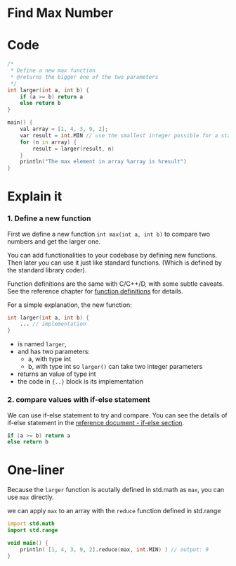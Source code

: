 # Find Max Number

# Code

```d
/*
 * Define a new max function
 * @returns the bigger one of the two parameters
 */
int larger(int a, int b) {
	if (a >= b) return a
	else return b
}

main() {
	val array = [1, 4, 3, 9, 2];
	var result = int.MIN // use the smallest integer possible for a start
	for (n in array) {
		result = larger(result, n)
	}
	println("The max element in array %array is %result") 
}

```

# Explain it

### 1. Define a new function
First we define a new function `int max(int a, int b)` to compare two numbers and get the larger one.

You can add functionalities to your codebase by defining new functions. 
Then later you can use it just like standard functions. (Which is defined by the standard library coder).

Function definitions are the same with C/C++/D, with some subtle caveats. See the reference chapter for [function definitions](/docs/reference/functions/definition.md) for details.

For a simple explanation, the new function:

```d
int larger(int a, int b) {
	... // implementation 
}
```

- is named `larger`, 
- and has two parameters:
  - a, with type int
  - b, with type int
  so `larger()` can take two integer parameters
- returns an value of type int
- the code in `{..}` block is its implementation

### 2. compare values with if-else statement

We can use if-else statement to try and compare. 
You can see the details of if-else statement in the [reference document - if-else section](/docs/reference/statement/if-else.md).

```d
if (a >= b) return a
else return b
```


# One-liner

Because the `larger` function is acutally defined in std.math as `max`, you can use `max` directly.

we can apply `max` to an array with the `reduce` function defined in std.range

```d
import std.math
import std.range

void main() {
	println( [1, 4, 3, 9, 2].reduce(max, int.MIN) ) // output: 9
}
```
